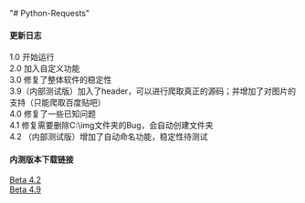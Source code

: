 "# Python-Requests" 
#### 更新日志
1.0 开始运行  
2.0 加入自定义功能  
3.0 修复了整体软件的稳定性  
3.9（内部测试版）加入了header，可以进行爬取真正的源码；并增加了对图片的支持（只能爬取百度贴吧）  
4.0 修复了一些已知问题  
4.1 修复需要删除C:\img文件夹的Bug，会自动创建文件夹  
4.2 （内部测试版）增加了自动命名功能，稳定性待测试  

#### 内测版本下载链接
[Beta 4.2](https://raw.githubusercontent.com/chengzhilin2021/Python-Requests/main/beta/beta4.2.py)  
[Beta 4.9](https://raw.githubusercontent.com/chengzhilin2021/Python-Requests/main/beta/beta4.9.py)  

